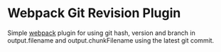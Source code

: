 # Webpack Git Revision Plugin


Simple [webpack](http://webpack.github.io/) plugin for using git hash, version and branch in output.filename and output.chunkFilename using the latest git commit.
